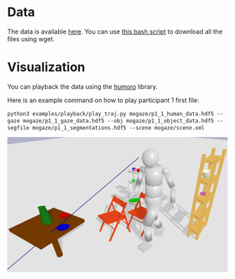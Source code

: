 # Data
The data is available [here](https://ipvs.informatik.uni-stuttgart.de/mlr/philipp/mogaze/).
You can use [this bash script](https://github.com/PhilippJKratzer/mocap-mlr-datasets/blob/master/mogaze.sh) to download all the files using wget.

# Visualization
You can playback the data using the [humoro](https://github.com/PhilippJKratzer/humoro) library.

Here is an example command on how to play participant 1 first file:
```
python3 examples/playback/play_traj.py mogaze/p1_1_human_data.hdf5 --gaze mogaze/p1_1_gaze_data.hdf5 --obj mogaze/p1_1_object_data.hdf5 --segfile mogaze/p1_1_segmentations.hdf5 --scene mogaze/scene.xml
```

![sample](https://raw.githubusercontent.com/humans-to-robots-motion/mogaze/master/images/im2.png)
